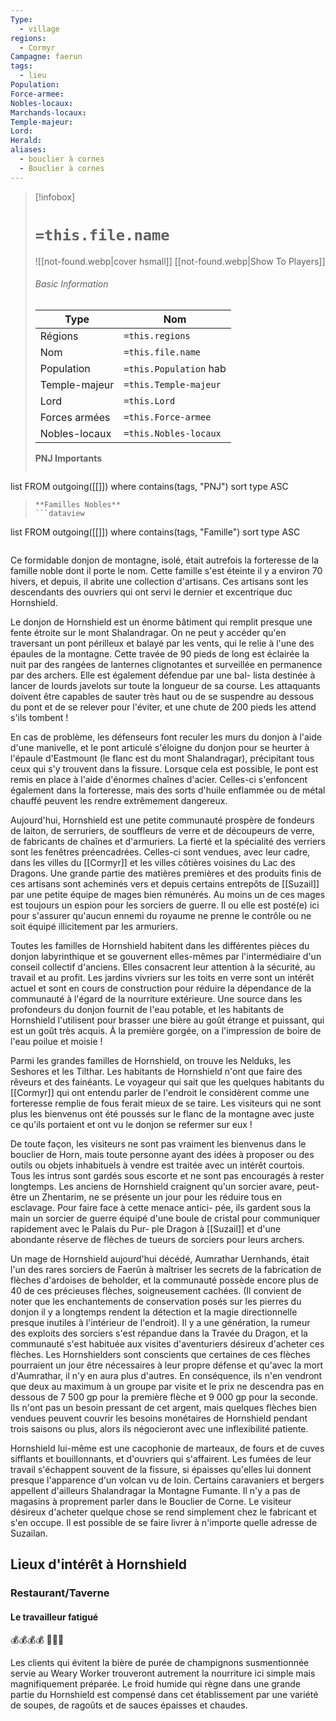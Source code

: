 ```yaml
---
Type:
  - village
regions:
  - Cormyr
Campagne: faerun
tags:
  - lieu
Population: 
Force-armee: 
Nobles-locaux: 
Marchands-locaux: 
Temple-majeur: 
Lord: 
Herald: 
aliases:
  - bouclier à cornes
  - Bouclier à cornes
---
```


> [!infobox]
> # `=this.file.name`
> ![[not-found.webp|cover hsmall]]
> [[not-found.webp|Show To Players]]
> ###### Basic Information
> Type |  Nom |
> ---|---|
> Régions | `=this.regions`|
> Nom | `=this.file.name ` |
> Population | `=this.Population` hab |
> Temple-majeur | `=this.Temple-majeur` |
> Lord | `=this.Lord` |
> Forces armées | `=this.Force-armee` |
> Nobles-locaux | `=this.Nobles-locaux ` |
> **PNJ Importants**
>  ```dataview
list FROM outgoing([[]])
where contains(tags, "PNJ")
sort type ASC
>```
> **Familles Nobles**
> ```dataview
list FROM outgoing([[]])
where contains(tags, "Famille")
sort type ASC
>```


Ce formidable donjon de montagne, isolé, était autrefois la forteresse de la famille noble dont il porte le nom. Cette famille s'est éteinte il y a environ 70 hivers, et depuis, il abrite une collection d'artisans. Ces artisans sont les descendants des ouvriers qui ont servi le dernier et excentrique duc Hornshield.

Le donjon de Hornshield est un énorme bâtiment qui remplit presque une fente étroite sur le mont Shalandragar. On ne peut y accéder qu'en traversant un pont périlleux et balayé par les vents, qui le relie à l'une des épaules de la montagne. Cette travée de 90 pieds de long est éclairée la nuit par des rangées de lanternes clignotantes et surveillée en permanence par des archers. Elle est également défendue par une bal- lista destinée à lancer de lourds javelots sur toute la longueur de sa course. Les attaquants doivent être capables de sauter très haut ou de se suspendre au dessous du pont et de se relever pour l'éviter, et une chute de 200 pieds les attend s'ils tombent !

En cas de problème, les défenseurs font reculer les murs du donjon à l'aide d'une manivelle, et le pont articulé s'éloigne du donjon pour se heurter à l'épaule d'Eastmount (le flanc est du mont Shalandragar), précipitant tous ceux qui s'y trouvent dans la fissure. Lorsque cela est possible, le pont est remis en place à l'aide d'énormes chaînes d'acier. Celles-ci s'enfoncent également dans la forteresse, mais des sorts d'huile enflammée ou de métal chauffé peuvent les rendre extrêmement dangereux.

Aujourd'hui, Hornshield est une petite communauté prospère de fondeurs de laiton, de serruriers, de souffleurs de verre et de découpeurs de verre, de fabricants de chaînes et d'armuriers. La fierté et la spécialité des verriers sont les fenêtres préencadrées. Celles-ci sont vendues, avec leur cadre, dans les villes du [[Cormyr]] et les villes côtières voisines du Lac des Dragons. Une grande partie des matières premières et des produits finis de ces artisans sont acheminés vers et depuis certains entrepôts de [[Suzail]] par une petite équipe de mages bien rémunérés. Au moins un de ces mages est toujours un espion pour les sorciers de guerre. Il ou elle est posté(e) ici pour s'assurer qu'aucun ennemi du royaume ne prenne le contrôle ou ne soit équipé illicitement par les armuriers.

Toutes les familles de Hornshield habitent dans les différentes pièces du donjon labyrinthique et se gouvernent elles-mêmes par l'intermédiaire d'un conseil collectif d'anciens. Elles consacrent leur attention à la sécurité, au travail et au profit. Les jardins vivriers sur les toits en verre sont un intérêt actuel et sont en cours de construction pour réduire la dépendance de la communauté à l'égard de la nourriture extérieure. Une source dans les profondeurs du donjon fournit de l'eau potable, et les habitants de Hornshield l'utilisent pour brasser une bière au goût étrange et puissant, qui est un goût très acquis. À la première gorgée, on a l'impression de boire de l'eau poilue et moisie !

Parmi les grandes familles de Hornshield, on trouve les Nelduks, les Seshores et les Tilthar. Les habitants de Hornshield n'ont que faire des rêveurs et des fainéants. Le voyageur qui sait que les quelques habitants du [[Cormyr]] qui ont entendu parler de l'endroit le considèrent comme une forteresse remplie de fous ferait mieux de se taire. Les visiteurs qui ne sont plus les bienvenus ont été poussés sur le flanc de la montagne avec juste ce qu'ils portaient et ont vu le donjon se refermer sur eux !

De toute façon, les visiteurs ne sont pas vraiment les bienvenus dans le bouclier de Horn, mais toute personne ayant des idées à proposer ou des outils ou objets inhabituels à vendre est traitée avec un intérêt courtois. Tous les intrus sont gardés sous escorte et ne sont pas encouragés à rester longtemps. Les anciens de Hornshield craignent qu'un sorcier avare, peut-être un Zhentarim, ne se présente un jour pour les réduire tous en esclavage. Pour faire face à cette menace antici- pée, ils gardent sous la main un sorcier de guerre équipé d'une boule de cristal pour communiquer rapidement avec le Palais du Pur- ple Dragon à [[Suzail]] et d'une abondante réserve de flèches de tueurs de sorciers pour leurs archers.

Un mage de Hornshield aujourd'hui décédé, Aumrathar Uernhands, était l'un des rares sorciers de Faerûn à maîtriser les secrets de la fabrication de flèches d'ardoises de beholder, et la communauté possède encore plus de 40 de ces précieuses flèches, soigneusement cachées. (Il convient de noter que les enchantements de conservation posés sur les pierres du donjon il y a longtemps rendent la détection et la magie directionnelle presque inutiles à l'intérieur de l'endroit). Il y a une génération, la rumeur des exploits des sorciers s'est répandue dans la Travée du Dragon, et la communauté s'est habituée aux visites d'aventuriers désireux d'acheter ces flèches. Les Hornshielders sont conscients que certaines de ces flèches pourraient un jour être nécessaires à leur propre défense et qu'avec la mort d'Aumrathar, il n'y en aura plus d'autres. En conséquence, ils n'en vendront que deux au maximum à un groupe par visite et le prix ne descendra pas en dessous de 7 500 gp pour la première flèche et 9 000 gp pour la seconde. Ils n'ont pas un besoin pressant de cet argent, mais quelques flèches bien vendues peuvent couvrir les besoins monétaires de Hornshield pendant trois saisons ou plus, alors ils négocieront avec une inflexibilité patiente.

Hornshield lui-même est une cacophonie de marteaux, de fours et de cuves sifflants et bouillonnants, et d'ouvriers qui s'affairent. Les fumées de leur travail s'échappent souvent de la fissure, si épaisses qu'elles lui donnent presque l'apparence d'un volcan vu de loin. Certains caravaniers et bergers appellent d'ailleurs Shalandragar la Montagne Fumante. Il n'y a pas de magasins à proprement parler dans le Bouclier de Corne. Le visiteur désireux d'acheter quelque chose se rend simplement chez le fabricant et s'en occupe. Il est possible de se faire livrer à n'importe quelle adresse de Suzailan.

## Lieux d'intérêt à Hornshield
### Restaurant/Taverne
#### Le travailleur fatigué
💰💰💰💰
🍺🍺🍺

Les clients qui évitent la bière de purée de champignons susmentionnée servie au Weary Worker trouveront autrement la nourriture ici simple mais magnifiquement préparée. Le froid humide qui règne dans une grande partie du Hornshield est compensé dans cet établissement par une variété de soupes, de ragoûts et de sauces épaisses et chaudes.